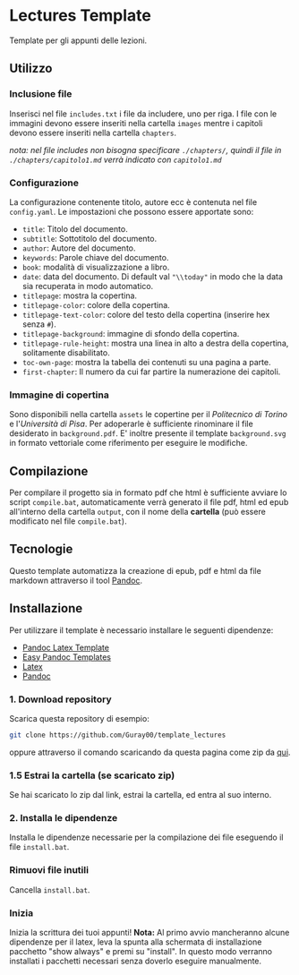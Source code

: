 # Lectures Template

Template per gli appunti delle lezioni.

## Utilizzo

### Inclusione file

Inserisci nel file `includes.txt` i file da includere, uno per riga. I file con le immagini devono essere inseriti nella cartella `images` mentre i capitoli devono essere inseriti nella cartella `chapters`.

_nota: nel file includes non bisogna specificare `./chapters/`, quindi il file in `./chapters/capitolo1.md` verrà indicato con `capitolo1.md`_

### Configurazione

La configurazione contenente titolo, autore ecc è contenuta nel file `config.yaml`.
Le impostazioni che possono essere apportate sono:

- `title`: Titolo del documento.
- `subtitle`: Sottotitolo del documento.
- `author`: Autore del documento.
- `keywords`: Parole chiave del documento.
- `book`: modalità di visualizzazione a libro.
- `date`: data del documento. Di default val `"\\today"` in modo che la data sia recuperata in modo automatico.
- `titlepage`: mostra la copertina.
- `titlepage-color`: colore della copertina.
- `titlepage-text-color`: colore del testo della copertina (inserire hex senza `#`).
- `titlepage-background`: immagine di sfondo della copertina.
- `titlepage-rule-height`: mostra una linea in alto a destra della copertina, solitamente disabilitato.
- `toc-own-page`: mostra la tabella dei contenuti su una pagina a parte.
- `first-chapter`: Il numero da cui far partire la numerazione dei capitoli.

### Immagine di copertina

Sono disponibili nella cartella `assets` le copertine per il _Politecnico di Torino_ e l'_Università di Pisa_. Per adoperarle è sufficiente rinominare il file desiderato in `background.pdf`. E' inoltre presente il template `background.svg` in formato vettoriale come riferimento per eseguire le modifiche.  

## Compilazione

Per compilare il progetto sia in formato pdf che html è sufficiente avviare lo script `compile.bat`, automaticamente verrà generato il file pdf, html ed epub all'interno della cartella `output`, con il nome della **cartella** (può essere modificato nel file `compile.bat`).

## Tecnologie

Questo template automatizza la creazione di epub, pdf e html da file markdown attraverso il tool [Pandoc](https://pandoc.org/).

## Installazione

Per utilizzare il template è necessario installare le seguenti dipendenze:

- [Pandoc Latex Template](https://github.com/Wandmalfarbe/pandoc-latex-template)
- [Easy Pandoc Templates](https://github.com/ryangrose/easy-pandoc-templates)
- [Latex](https://miktex.org/download)
- [Pandoc](https://pandoc.org/installing.html)

### 1. Download repository

Scarica questa repository di esempio:

```bash
git clone https://github.com/Guray00/template_lectures
```

oppure attraverso il comando scaricando da questa pagina come zip da [qui](https://github.com/Guray00/template_lectures/archive/refs/heads/master.zip).

### 1.5 Estrai la cartella (se scaricato zip)

Se hai scaricato lo zip dal link, estrai la cartella, ed entra al suo interno.

### 2. Installa le dipendenze

Installa le dipendenze necessarie per la compilazione dei file eseguendo il file `install.bat`.

### Rimuovi file inutili

Cancella `install.bat`.

### Inizia

Inizia la scrittura dei tuoi appunti! **Nota:** Al primo avvio mancheranno alcune dipendenze per il latex, leva la spunta alla schermata di installazione pacchetto "show always" e premi su "install". In questo modo verranno installati i pacchetti necessari senza doverlo eseguire manualmente.
